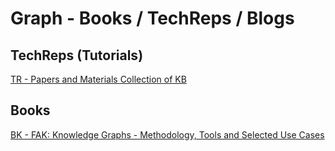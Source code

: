 # Graph - Books / TechReps / Blogs

## TechReps (Tutorials)

[TR - Papers and Materials Collection of KB](https://github.com/heathersherry/Knowledge-Graph-Tutorials-and-Papers)

## Books

[BK - FAK: Knowledge Graphs - Methodology, Tools and Selected Use Cases](https://github.com/EdwardTex/references_for_my_phd/blob/main/kbnlp/kbnlp_bktr/kbnlp_bk_GT.pdf)